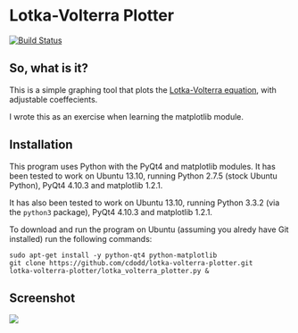 # Lotka-Volterra Plotter

[![Build Status](https://travis-ci.org/cdodd/lotka-volterra-plotter.svg?branch=master)](https://travis-ci.org/cdodd/lotka-volterra-plotter)

## So, what is it?
This is a simple graphing tool that plots the [Lotka-Volterra equation](http://en.wikipedia.org/wiki/Lotka%E2%80%93Volterra_equation),
with adjustable coeffecients.

I wrote this as an exercise when learning the matplotlib module.

## Installation
This program uses Python with the PyQt4 and matplotlib modules. It has been
tested to work on Ubuntu 13.10, running Python 2.7.5 (stock Ubuntu Python),
PyQt4 4.10.3 and matplotlib 1.2.1.

It has also been tested to work on Ubuntu 13.10, running Python 3.3.2 (via the
`python3` package), PyQt4 4.10.3 and matplotlib 1.2.1.

To download and run the program on Ubuntu (assuming you alredy have Git
installed) run the following commands:

```
sudo apt-get install -y python-qt4 python-matplotlib
git clone https://github.com/cdodd/lotka-volterra-plotter.git
lotka-volterra-plotter/lotka_volterra_plotter.py &
```

## Screenshot
![](https://raw.github.com/cdodd/Lotka-Volterra-Plotter/master/screenshot.png)
